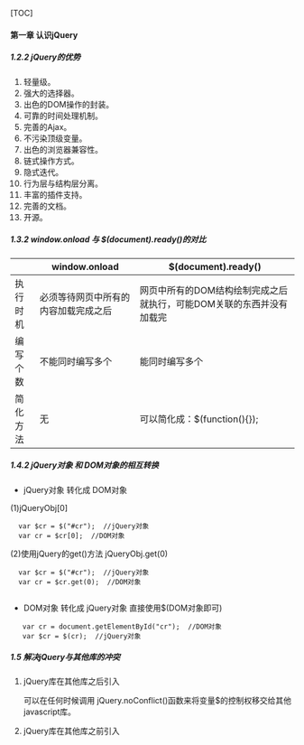 [TOC]
#### 第一章 认识jQuery

##### 1.2.2 jQuery的优势
1. 轻量级。
2. 强大的选择器。
3. 出色的DOM操作的封装。
4. 可靠的时间处理机制。
5. 完善的Ajax。
6. 不污染顶级变量。
7. 出色的浏览器兼容性。
8. 链式操作方式。
9. 隐式迭代。
10. 行为层与结构层分离。
11. 丰富的插件支持。
12. 完善的文档。
13. 开源。

##### 1.3.2 window.onload 与 $(document).ready()的对比
||window.onload|$(document).ready()|
|--|--|--|
|执行时机|必须等待网页中所有的内容加载完成之后|网页中所有的DOM结构绘制完成之后就执行，可能DOM关联的东西并没有加载完|
|编写个数|不能同时编写多个|能同时编写多个|
|简化方法|无|可以简化成：$(function(){});|

##### 1.4.2 jQuery对象 和 DOM对象的相互转换

* jQuery对象 转化成 DOM对象

(1)jQueryObj[0]

```
  var $cr = $("#cr");  //jQuery对象
  var cr = $cr[0];  //DOM对象

```
(2)使用jQuery的get()方法 jQueryObj.get(0)

```
  var $cr = $("#cr");  //jQuery对象
  var cr = $cr.get(0);  //DOM对象


```

* DOM对象 转化成 jQuery对象
直接使用$(DOM对象即可)
```
   var cr = document.getElementById("cr");  //DOM对象
   var $cr = $(cr);  //jQuery对象

```

##### 1.5 解决jQuery与其他库的冲突

1. jQuery库在其他库之后引入

   可以在任何时候调用 jQuery.noConflict()函数来将变量$的控制权移交给其他javascript库。
2. jQuery库在其他库之前引入



